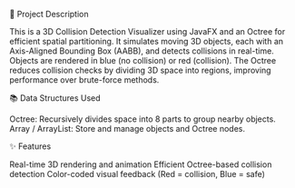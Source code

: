 🧩 Project Description

This is a 3D Collision Detection Visualizer using JavaFX and an Octree for efficient spatial partitioning. It simulates moving 3D objects, each with an Axis-Aligned Bounding Box (AABB), and detects collisions in real-time.
Objects are rendered in blue (no collision) or red (collision). The Octree reduces collision checks by dividing 3D space into regions, improving performance over brute-force methods.

📚 Data Structures Used

Octree: Recursively divides space into 8 parts to group nearby objects.
Array / ArrayList: Store and manage objects and Octree nodes.

✨ Features

Real-time 3D rendering and animation
Efficient Octree-based collision detection
Color-coded visual feedback (Red = collision, Blue = safe)
